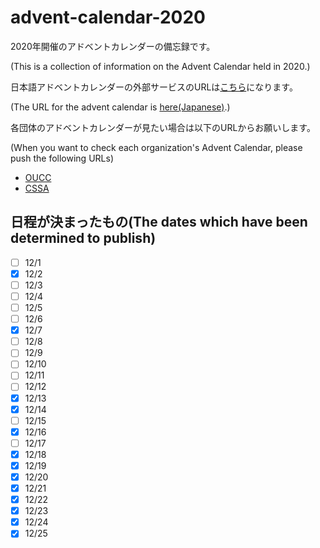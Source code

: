 # advent-calendar-2020
2020年開催のアドベントカレンダーの備忘録です。

(This is a collection of information on the Advent Calendar held in 2020.)

日本語アドベントカレンダーの外部サービスのURLは[こちら](https://adventar.org/calendars/5546)になります。

(The URL for the advent calendar is [here(Japanese)](https://adventar.org/calendars/5546).)

各団体のアドベントカレンダーが見たい場合は以下のURLからお願いします。

(When you want to check each organization's Advent Calendar, please push the following URLs)

- [OUCC](https://github.com/OUCC/advent-calendar-2020/tree/OUCC/OUCC)
- [CSSA](https://github.com/OUCC/advent-calendar-2020/tree/CSSA/CSSA)

## 日程が決まったもの(The dates which have been determined to publish)
- [ ] 12/1
- [x] 12/2
- [ ] 12/3
- [ ] 12/4
- [ ] 12/5
- [ ] 12/6
- [x] 12/7
- [ ] 12/8
- [ ] 12/9
- [ ] 12/10
- [ ] 12/11
- [ ] 12/12
- [x] 12/13
- [x] 12/14
- [ ] 12/15
- [x] 12/16
- [ ] 12/17
- [x] 12/18
- [x] 12/19
- [x] 12/20
- [x] 12/21
- [x] 12/22
- [x] 12/23
- [x] 12/24
- [x] 12/25